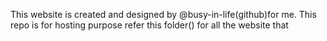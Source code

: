 This website is created and designed by @busy-in-life(github)for me. This repo is for hosting purpose refer this folder() for all the website that 
